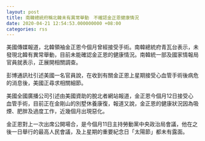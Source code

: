 ```yaml
---
layout: post
title: 南韓總統府稱北韓未有異常舉動　不確認金正恩健康情況
date: 2020-04-21 12:54:53.000000000 +08:00
categories: rss
---
```


美國傳媒報道，北韓領袖金正恩今個月曾經接受手術。南韓總統府青瓦台表示，未發現北韓有異常舉動，目前未能確認金正恩的健康情況。南韓統一部及國家情報局官員就表示，正展開相關調查。

彭博通訊社引述美國一名官員說，在收到有關金正恩上星期接受心血管手術後病危的消息後，美國正尋求相關細節。

美國全國廣播公司引述由美國資助的脫北者網站報道，金正恩今個月12日接受心血管手術，目前正在金剛山的別墅休養康復，報道又說，金正恩的健康狀況因為吸煙、肥胖及過度工作，近幾個月出現惡化。

金正恩對上一次出席公開場合，是今個月11日主持勞動黨中央政治局會議，他在之後一日舉行的最高人民會議，及上星期的重要紀念日「太陽節」都未有露面。
